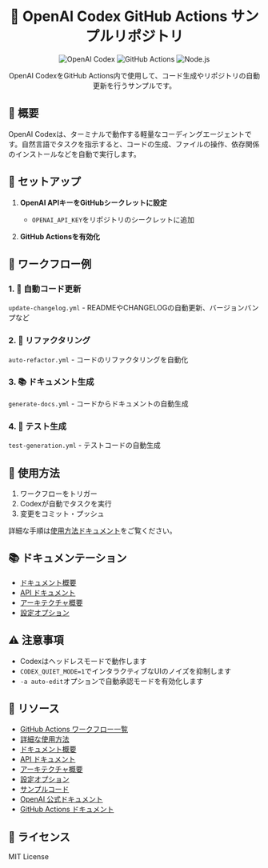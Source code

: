<div align="center">

# 🤖 OpenAI Codex GitHub Actions サンプルリポジトリ

<p align="center">
  <img src="https://img.shields.io/badge/OpenAI-Codex-412991?style=for-the-badge&logo=openai&logoColor=white" alt="OpenAI Codex">
  <img src="https://img.shields.io/badge/GitHub_Actions-2088FF?style=for-the-badge&logo=github-actions&logoColor=white" alt="GitHub Actions">
  <img src="https://img.shields.io/badge/Node.js-339933?style=for-the-badge&logo=node.js&logoColor=white" alt="Node.js">
</p>

<p align="center">
  OpenAI CodexをGitHub Actions内で使用して、コード生成やリポジトリの自動更新を行うサンプルです。
</p>

</div>

## 🌟 概要

OpenAI Codexは、ターミナルで動作する軽量なコーディングエージェントです。自然言語でタスクを指示すると、コードの生成、ファイルの操作、依存関係のインストールなどを自動で実行します。

## 🚀 セットアップ

1. **OpenAI APIキーをGitHubシークレットに設定**
   - `OPENAI_API_KEY`をリポジトリのシークレットに追加

2. **GitHub Actionsを有効化**

## 🔄 ワークフロー例

### 1. 📝 自動コード更新

`update-changelog.yml` - READMEやCHANGELOGの自動更新、バージョンバンプなど

### 2. 🔧 リファクタリング

`auto-refactor.yml` - コードのリファクタリングを自動化

### 3. 📚 ドキュメント生成

`generate-docs.yml` - コードからドキュメントの自動生成

### 4. 🧪 テスト生成

`test-generation.yml` - テストコードの自動生成

## 📖 使用方法

1. ワークフローをトリガー
2. Codexが自動でタスクを実行
3. 変更をコミット・プッシュ

詳細な手順は[使用方法ドキュメント](docs/USAGE.md)をご覧ください。

## 📚 ドキュメンテーション

- [ドキュメント概要](docs/README.md)
- [API ドキュメント](docs/api.md)
- [アーキテクチャ概要](docs/architecture.md)
- [設定オプション](docs/configuration.md)

## ⚠️ 注意事項

- Codexはヘッドレスモードで動作します
- `CODEX_QUIET_MODE=1`でインタラクティブなUIのノイズを抑制します
- `-a auto-edit`オプションで自動承認モードを有効化します

## 🔗 リソース

- [GitHub Actions ワークフロー一覧](.github/workflows/README.md)
- [詳細な使用方法](docs/USAGE.md)
- [ドキュメント概要](docs/README.md)
- [API ドキュメント](docs/api.md)
- [アーキテクチャ概要](docs/architecture.md)
- [設定オプション](docs/configuration.md)
- [サンプルコード](src/README.md)
- [OpenAI 公式ドキュメント](https://platform.openai.com/docs)
- [GitHub Actions ドキュメント](https://docs.github.com/en/actions)

## 📄 ライセンス

MIT License
